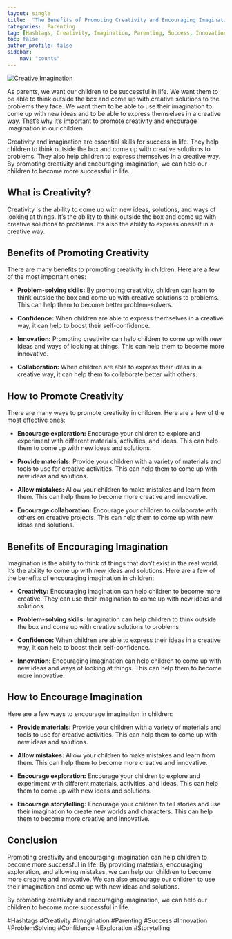 ```yaml
---
layout: single
title:  "The Benefits of Promoting Creativity and Encouraging Imagination"
categories:  Parenting
tag: [Hashtags, Creativity, Imagination, Parenting, Success, Innovation, ProblemSolving, Confidence, Exploration, Storytelling, ]
toc: false
author_profile: false
sidebar:
    nav: "counts"
---
```

    
![Creative Imagination](https://images.pexels.com/photos/1149137/pexels-photo-1149137.jpeg?auto=compress&cs=tinysrgb&dpr=2&h=750&w=1260)

As parents, we want our children to be successful in life. We want them to be able to think outside the box and come up with creative solutions to the problems they face. We want them to be able to use their imagination to come up with new ideas and to be able to express themselves in a creative way. That’s why it’s important to promote creativity and encourage imagination in our children. 

Creativity and imagination are essential skills for success in life. They help children to think outside the box and come up with creative solutions to problems. They also help children to express themselves in a creative way. By promoting creativity and encouraging imagination, we can help our children to become more successful in life.

## What is Creativity?

Creativity is the ability to come up with new ideas, solutions, and ways of looking at things. It’s the ability to think outside the box and come up with creative solutions to problems. It’s also the ability to express oneself in a creative way. 

## Benefits of Promoting Creativity

There are many benefits to promoting creativity in children. Here are a few of the most important ones:

* **Problem-solving skills:** By promoting creativity, children can learn to think outside the box and come up with creative solutions to problems. This can help them to become better problem-solvers. 

* **Confidence:** When children are able to express themselves in a creative way, it can help to boost their self-confidence. 

* **Innovation:** Promoting creativity can help children to come up with new ideas and ways of looking at things. This can help them to become more innovative. 

* **Collaboration:** When children are able to express their ideas in a creative way, it can help them to collaborate better with others. 

## How to Promote Creativity

There are many ways to promote creativity in children. Here are a few of the most effective ones: 

* **Encourage exploration:** Encourage your children to explore and experiment with different materials, activities, and ideas. This can help them to come up with new ideas and solutions. 

* **Provide materials:** Provide your children with a variety of materials and tools to use for creative activities. This can help them to come up with new ideas and solutions. 

* **Allow mistakes:** Allow your children to make mistakes and learn from them. This can help them to become more creative and innovative. 

* **Encourage collaboration:** Encourage your children to collaborate with others on creative projects. This can help them to come up with new ideas and solutions. 

## Benefits of Encouraging Imagination

Imagination is the ability to think of things that don’t exist in the real world. It’s the ability to come up with new ideas and solutions. Here are a few of the benefits of encouraging imagination in children: 

* **Creativity:** Encouraging imagination can help children to become more creative. They can use their imagination to come up with new ideas and solutions. 

* **Problem-solving skills:** Imagination can help children to think outside the box and come up with creative solutions to problems. 

* **Confidence:** When children are able to express their ideas in a creative way, it can help to boost their self-confidence. 

* **Innovation:** Encouraging imagination can help children to come up with new ideas and ways of looking at things. This can help them to become more innovative. 

## How to Encourage Imagination

Here are a few ways to encourage imagination in children: 

* **Provide materials:** Provide your children with a variety of materials and tools to use for creative activities. This can help them to come up with new ideas and solutions. 

* **Allow mistakes:** Allow your children to make mistakes and learn from them. This can help them to become more creative and innovative. 

* **Encourage exploration:** Encourage your children to explore and experiment with different materials, activities, and ideas. This can help them to come up with new ideas and solutions. 

* **Encourage storytelling:** Encourage your children to tell stories and use their imagination to create new worlds and characters. This can help them to become more creative and innovative. 

## Conclusion

Promoting creativity and encouraging imagination can help children to become more successful in life. By providing materials, encouraging exploration, and allowing mistakes, we can help our children to become more creative and innovative. We can also encourage our children to use their imagination and come up with new ideas and solutions. 

By promoting creativity and encouraging imagination, we can help our children to become more successful in life. 

#Hashtags
#Creativity #Imagination #Parenting #Success #Innovation #ProblemSolving #Confidence #Exploration #Storytelling